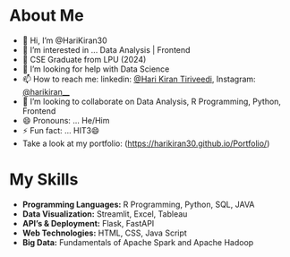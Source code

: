 # About Me
- 👋 Hi, I’m @HariKiran30
- 👀 I’m interested in ... Data Analysis | Frontend
- 🌱 CSE Graduate from LPU (2024)
- 🤔 I’m looking for help with Data Science
- 📫 How to reach me: linkedin: [@Hari Kiran Tiriveedi](https://www.linkedin.com/in/hari-kiran-tiriveedi/), Instagram: [@harikiran__](https://www.instagram.com/harikiran__/)
- 👯 I’m looking to collaborate on Data Analysis, R Programming, Python, Frontend
- 😄 Pronouns: ... He/Him
- ⚡ Fun fact: ... HIT3😄
- Take a look at my portfolio: (https://harikiran30.github.io/Portfolio/)


# My Skills
- **Programming Languages:** R Programming, Python, SQL, JAVA
- **Data Visualization:** Streamlit, Excel, Tableau
- **API’s & Deployment:** Flask, FastAPI 
- **Web Technologies:** HTML, CSS, Java Script
- **Big Data:** Fundamentals of Apache Spark and Apache Hadoop

<!---
HariKiran30/HariKiran30 is a ✨ special ✨ repository because its `README.md` (this file) appears on your GitHub profile.
You can click the Preview link to take a look at your changes.
--->
